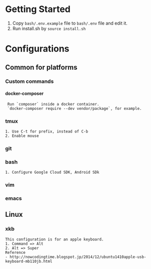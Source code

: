 # Getting Started
1. Copy `bash/.env.example` file to `bash/.env` file and edit it.
2. Run install.sh by `source install.sh`

# Configurations
## Common for platforms
### Custom commands
#### docker-composer
     Run `composer` inside a docker container.
     `docker-composer require --dev vendor/package`, for example.

### tmux
    1. Use C-t for prefix, instead of C-b
    2. Enable mouse

### git

### bash
    1. Configure Google Cloud SDK, Android SDk

### vim

### emacs

## Linux
### xkb
    This configuration is for an apple keyboard.
    1. Command => Alt
    2. Alt => Super
    Reference
    - http://nowcodingtime.blogspot.jp/2014/12/ubuntu1410apple-usb-keyboard-mb110jb.html
